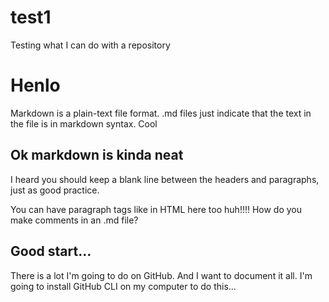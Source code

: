 # test1
Testing what I can do with a repository

# Henlo

Markdown is a plain-text file format. .md files just indicate that the text in the file is in markdown syntax. Cool

## Ok markdown is kinda neat

I heard you should keep a blank line between the headers and paragraphs, just as good practice.
<p>You can have paragraph tags like in HTML here too huh!!!! How do you make comments in an .md file?</p>

## Good start...

There is a lot I'm going to do on GitHub. And I want to document it all. I'm going to install GitHub CLI on my computer to do this...
